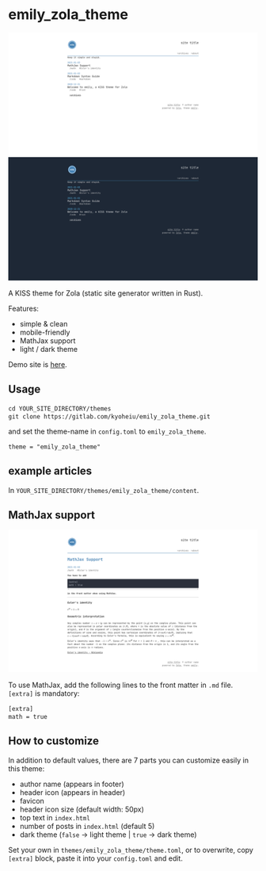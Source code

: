 # emily_zola_theme

![screenshot01](static/images/ss01.png)
![screenshot03](static/images/ss03.png)


A KISS theme for Zola (static site generator written in Rust). 

Features:
- simple & clean
- mobile-friendly
- MathJax support
- light / dark theme

Demo site is [here](https://emily-zola-theme.netlify.app/).

## Usage

```
cd YOUR_SITE_DIRECTORY/themes
git clone https://gitlab.com/kyoheiu/emily_zola_theme.git
```

and set the theme-name in `config.toml` to `emily_zola_theme`.

```
theme = "emily_zola_theme"
```

## example articles

In `YOUR_SITE_DIRECTORY/themes/emily_zola_theme/content`.

## MathJax support

![screenshot02](static/images/ss02.png)

To use MathJax, add the following lines to the front matter in `.md` file. `[extra]` is mandatory:

```
[extra]
math = true
```

## How to customize
In addition to default values, there are 7 parts you can customize easily in this theme:

- author name (appears in footer)
- header icon (appears in header)
- favicon
- header icon size (default width: 50px)
- top text in `index.html`
- number of posts in `index.html` (default 5)
- dark theme (`false` -> light theme | `true` -> dark theme)

Set your own in `themes/emily_zola_theme/theme.toml`, or to overwrite, copy `[extra]` block, paste it into your `config.toml` and edit.
